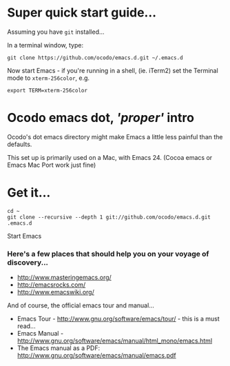 # Super quick start guide...

Assuming you have `git` installed...

In a terminal window, type:

    git clone https://github.com/ocodo/emacs.d.git ~/.emacs.d

Now start Emacs - if you're running in a shell, (ie. iTerm2)
set the Terminal mode to `xterm-256color`, e.g.

    export TERM=xterm-256color

# Ocodo emacs dot, *'proper'* intro

Ocodo's dot emacs directory might make Emacs a little less painful
than the defaults.

This set up is primarily used on a Mac, with Emacs 24. (Cocoa emacs or
Emacs Mac Port work just fine)

# Get it...

    cd ~
    git clone --recursive --depth 1 git://github.com/ocodo/emacs.d.git .emacs.d


Start Emacs

### Here's a few places that should help you on your voyage of discovery...

* http://www.masteringemacs.org/
* http://emacsrocks.com/
* http://www.emacswiki.org/

And of course, the official emacs tour and manual...

* Emacs Tour - http://www.gnu.org/software/emacs/tour/ - this is a must read...
* Emacs Manual - http://www.gnu.org/software/emacs/manual/html_mono/emacs.html
* The Emacs manual as a PDF: http://www.gnu.org/software/emacs/manual/emacs.pdf
